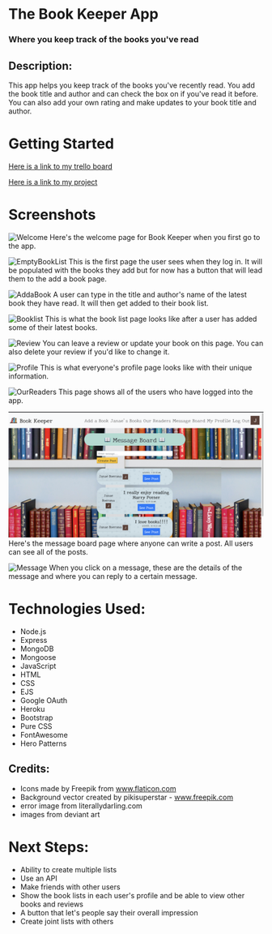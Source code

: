 # The Book Keeper App
### Where you keep track of the books you've read

## Description:
This app helps you keep track of the books you've recently read. You add the book title and author and can check the box on if you've read it before. You can also add your own rating and make updates to your book title and author. 


# Getting Started
[Here is a link to my trello board](https://trello.com/b/qSS3tFc7/book-keeper)

[Here is a link to my project](https://book-app-jb.herokuapp.com/)

# Screenshots

![Welcome](Welcome.png)
Here's the welcome page for Book Keeper when you first go to the app.

![EmptyBookList](EmptyBookList.png)
This is the first page the user sees when they log in.  It will be populated with the books they add but for now has a button that will lead them to the add a book page.

![AddaBook](AddaBook.png)
A user can type in the title and author's name of the latest book they have read.  It will then get added to their book list.

![Booklist](Booklist.png)
This is what the book list page looks like after a user has added some of their latest books.

![Review](Reveiw.png)
You can leave a review or update your book on this page.  You can also delete your review if you'd like to change it.

![Profile](profilePage.png)
This is what everyone's profile page looks like with their unique information.

![OurReaders](OurReaders.png)
This page shows all of the users who have logged into the app.

![MessageBoard](MessageBoard.png)
Here's the message board page where anyone can write a post.  All users can see all of the posts.

![Message](MessageDetails.png)
When you click on a message, these are the details of the message and where you can reply to a certain message.

# Technologies Used:
* Node.js
* Express
* MongoDB
* Mongoose
* JavaScript
* HTML
* CSS
* EJS
* Google OAuth
* Heroku
* Bootstrap
* Pure CSS
* FontAwesome
* Hero Patterns

## Credits:
* Icons made by Freepik from www.flaticon.com 
* Background vector created by pikisuperstar - www.freepik.com</a> 
* error image from literallydarling.com
* images from deviant art 

# Next Steps:
* Ability to create multiple lists
* Use an API
* Make friends with other users
* Show the book lists in each user's profile and be able to view other books and reviews
* A button that let's people say their overall impression
* Create joint lists with others

